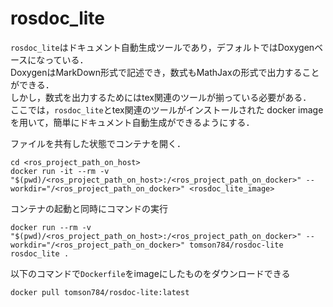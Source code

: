 # rosdoc_lite

`rosdoc_lite`はドキュメント自動生成ツールであり，デフォルトではDoxygenベースになっている．  
DoxygenはMarkDown形式で記述でき，数式もMathJaxの形式で出力することができる．  
しかし，数式を出力するためにはtex関連のツールが揃っている必要がある．  
ここでは，`rosdoc_lite`とtex関連のツールがインストールされた docker image を用いて，簡単にドキュメント自動生成ができるようにする．

ファイルを共有した状態でコンテナを開く．
```
cd <ros_project_path_on_host>
docker run -it --rm -v "$(pwd)/<ros_project_path_on_host>:/<ros_project_path_on_docker>" --workdir="/<ros_project_path_on_docker>" <rosdoc_lite_image> 
```

コンテナの起動と同時にコマンドの実行
```
docker run --rm -v "$(pwd)/<ros_project_path_on_host>:/<ros_project_path_on_docker>" --workdir="/<ros_project_path_on_docker>" tomson784/rosdoc-lite rosdoc_lite .
```


以下のコマンドで`Dockerfile`をimageにしたものをダウンロードできる
```
docker pull tomson784/rosdoc-lite:latest
```

